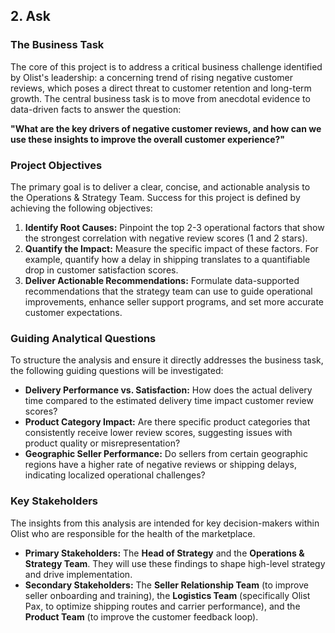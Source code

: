 ## 2. Ask

### The Business Task
The core of this project is to address a critical business challenge identified by Olist's leadership: a concerning trend of rising negative customer reviews, which poses a direct threat to customer retention and long-term growth. The central business task is to move from anecdotal evidence to data-driven facts to answer the question:

**"What are the key drivers of negative customer reviews, and how can we use these insights to improve the overall customer experience?"**

### Project Objectives
The primary goal is to deliver a clear, concise, and actionable analysis to the Operations & Strategy Team. Success for this project is defined by achieving the following objectives:

1.  **Identify Root Causes:** Pinpoint the top 2-3 operational factors that show the strongest correlation with negative review scores (1 and 2 stars).
2.  **Quantify the Impact:** Measure the specific impact of these factors. For example, quantify how a delay in shipping translates to a quantifiable drop in customer satisfaction scores.
3.  **Deliver Actionable Recommendations:** Formulate data-supported recommendations that the strategy team can use to guide operational improvements, enhance seller support programs, and set more accurate customer expectations.

### Guiding Analytical Questions
To structure the analysis and ensure it directly addresses the business task, the following guiding questions will be investigated:

* **Delivery Performance vs. Satisfaction:** How does the actual delivery time compared to the estimated delivery time impact customer review scores?
* **Product Category Impact:** Are there specific product categories that consistently receive lower review scores, suggesting issues with product quality or misrepresentation?
* **Geographic Seller Performance:** Do sellers from certain geographic regions have a higher rate of negative reviews or shipping delays, indicating localized operational challenges?

### Key Stakeholders
The insights from this analysis are intended for key decision-makers within Olist who are responsible for the health of the marketplace.

* **Primary Stakeholders:** The **Head of Strategy** and the **Operations & Strategy Team**. They will use these findings to shape high-level strategy and drive implementation.
* **Secondary Stakeholders:** The **Seller Relationship Team** (to improve seller onboarding and training), the **Logistics Team** (specifically Olist Pax, to optimize shipping routes and carrier performance), and the **Product Team** (to improve the customer feedback loop).
